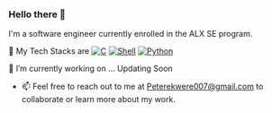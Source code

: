 ### Hello there 👋


I'm a software engineer currently enrolled in the ALX SE program.

🌱 My Tech Stacks are 
[![C](https://img.shields.io/badge/-C-00599C?style=flat-square&logo=C&logoColor=white)](https://en.wikipedia.org/wiki/C_(programming_language))  [![Shell](https://img.shields.io/badge/-Shell-blasck?style=flat-square&logo=gnu-bash&logoColor=white)](https://en.wikipedia.org/wiki/Bash_(Unix_shell))     [![Python](https://img.shields.io/badge/-Python-3776AB?style=flat-square&logo=python&logoColor=white)](https://en.wikipedia.org/wiki/Python_(programming_language))





🔭 I’m currently working on ...  Updating Soon





- 📫 Feel free to reach out to me at Peterekwere007@gmail.com to collaborate or learn more about my work.

<!--
**casperblvck/casperblvck** is a ✨ _special_ ✨ repository because its `README.md` (this file) appears on your GitHub profile.

Here are some ideas to get you started:

- 🔭 I’m currently working on ...
- 🌱 I’m currently learning ...
- 👯 I’m looking to collaborate on ...
- 🤔 I’m looking for help with ...
- 💬 Ask me about ...
- 📫 How to reach me: ...
- 😄 Pronouns: ...
- ⚡ Fun fact: ...
-->
